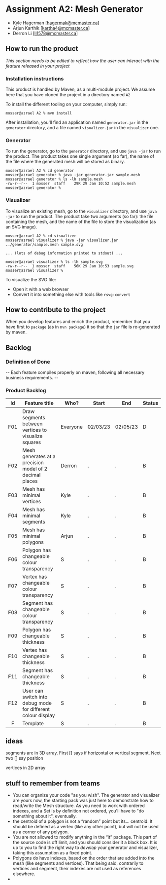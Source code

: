 # Assignment A2: Mesh Generator

  - Kyle Hagerman [hagermak@mcmaster.ca]
  - Arjun Karthik [kartha4@mcmaster.ca]
  - Derron Li [li1578@mcmaster.ca]

## How to run the product

_This section needs to be edited to reflect how the user can interact with the feature released in your project_

### Installation instructions

This product is handled by Maven, as a multi-module project. We assume here that you have cloned the project in a directory named `A2`

To install the different tooling on your computer, simply run:

```
mosser@azrael A2 % mvn install
```

After installation, you'll find an application named `generator.jar` in the `generator` directory, and a file named `visualizer.jar` in the `visualizer` one. 

### Generator

To run the generator, go to the `generator` directory, and use `java -jar` to run the product. The product takes one single argument (so far), the name of the file where the generated mesh will be stored as binary.

```
mosser@azrael A2 % cd generator 
mosser@azrael generator % java -jar generator.jar sample.mesh
mosser@azrael generator % ls -lh sample.mesh
-rw-r--r--  1 mosser  staff    29K 29 Jan 10:52 sample.mesh
mosser@azrael generator % 
```

### Visualizer

To visualize an existing mesh, go to the `visualizer` directory, and use `java -jar` to run the product. The product take two arguments (so far): the file containing the mesh, and the name of the file to store the visualization (as an SVG image).

```
mosser@azrael A2 % cd visualizer 
mosser@azrael visualizer % java -jar visualizer.jar ../generator/sample.mesh sample.svg

... (lots of debug information printed to stdout) ...

mosser@azrael visualizer % ls -lh sample.svg
-rw-r--r--  1 mosser  staff    56K 29 Jan 10:53 sample.svg
mosser@azrael visualizer %
```
To visualize the SVG file:

  - Open it with a web browser
  - Convert it into something else with tools like `rsvg-convert`

## How to contribute to the project

When you develop features and enrich the product, remember that you have first to `package` (as in `mvn package`) it so that the `jar` file is re-generated by maven.

## Backlog

### Definition of Done

-- Each feature compiles properly on maven, following all necessary business requirements.  --

### Product Backlog

| Id | Feature title | Who? | Start | End | Status |
|:--:|---------------|------|-------|-----|--------|
|  F01  |  Draw segments between vertices to visualize squares  |  Everyone  |  02/03/23  |  02/05/23  |  D  |
|  F02  |  Mesh generates at a precision model of 2 decimal places  |  Derron  |  .  |  .  |  B  |
|  F03  |  Mesh has minimal vertices  |  Kyle  |  .  |  .  |  B  |
|  F04  |  Mesh has minimal segments  |  Kyle  |  .  |  .  |  B  |
|  F05  |  Mesh has minimal polygons  |  Arjun  |  .  |  .  |  B  |
|  F06  |  Polygon has changeable colour transparency  |  S  |  .  |  .  |  B  |
|  F07  |  Vertex has changeable colour transparency  |  S  |  .  |  .  |  B  |
|  F08  |  Segment has changeable colour transparency  |  S  |  .  |  .  |  B  |
|  F09  |  Polygon has changeable thickness  |  S  |  .  |  .  |  B  |
|  F10  |  Vertex has changeable thickness  |  S  |  .  |  .  |  B  |
|  F11  |  Segment has changeable thickness  |  S  |  .  |  .  |  B  |
|  F12  |  User can switch into debug mode for different colour display  |  S  |  .  |  .  |  B  |
|  F  |  Template  |  S  |  .  |  .  |  B  |


## ideas
segments are in 3D array. First [] says if horizontal or vertical segment. Next two [] say position

vertices in 2D array



## stuff to remember from teams

- You can organize your code "as you wish". The generator and visualizer are yours now, the starting pack was just here to demonstrate how to read/write the Mesh structure.
  As you need to work with ordered indexes, and a Set is by definition not ordered, you'll have to "do something about it", eventually.
- the centroid of a polygon is not a “random” point but its… centroid. It should be defined as a vertex (like any other point), but will not be used as a corner of any polygon.
- You are not allowed to modify anything in the “it” package. This part of the source code is off limit, and you should consider it a black box. It is up to you to find the right way to _develop_ your generator and visualizer, taking this assumption as a fixed point.
- Polygons do have indexes, based on the order that are added into the mesh (like segments and vertices). That being said, contrarily to vertices and segment, their indexes are not used as references elsewhere.
- 


